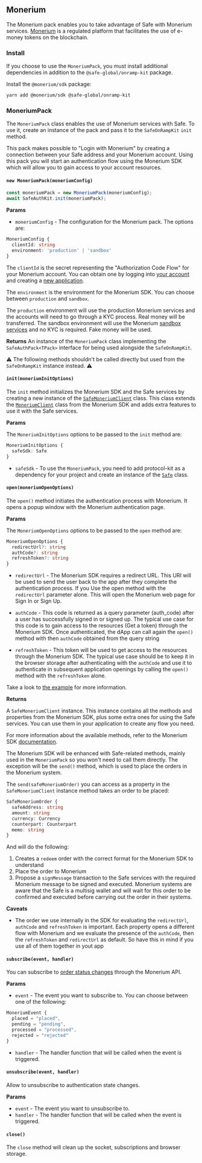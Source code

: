 ## Monerium

The Monerium pack enables you to take advantage of Safe with Monerium services. [Monerium](https://monerium.com) is a regulated platform that facilitates the use of e-money tokens on the blockchain.

### Install

If you choose to use the `MoneriumPack`, you must install additional dependencies in addition to the `@safe-global/onramp-kit` package.

Install the `@monerium/sdk` package:

```bash
yarn add @monerium/sdk @safe-global/onramp-kit
```

### MoneriumPack

The `MoneriumPack` class enables the use of Monerium services with Safe. To use it, create an instance of the pack and pass it to the `SafeOnRampKit` `init` method.

This pack makes possible to "Login with Monerium" by creating a connection between your Safe address and your Monerium account. Using this pack you will start an authentication flow using the Monerium SDK which will allow you to gain access to your account resources.

#### `new MoneriumPack(moneriumConfig)`

```typescript
const moneriumPack = new MoneriumPack(moneriumConfig);
await SafeAuthKit.init(moneriumPack);
```

**Params**

- `moneriumConfig` - The configuration for the Monerium pack. The options are:

```typescript
MoneriumConfig {
  clientId: string
  environment: 'production' | 'sandbox'
}
```

The `clientId` is the secret representing the "Authorization Code Flow" for your Monerium account. You can obtain one by logging into [your account](https://monerium.dev) and creating a [new application](https://monerium.dev/docs/getting-started/create-app).

The `environment` is the environment for the Monerium SDK. You can choose between `production` and `sandbox`.

The `production` environment will use the production Monerium services and the accounts will need to go through a KYC process. Real money will be transferred. The sandbox environment will use the Monerium [sandbox services](https://sandbox.monerium.dev) and no KYC is required. Fake money will be used.

**Returns**
An instance of the `MoneriumPack` class implementing the `SafeAuthPack<TPack>` interface for being used alongside the `SafeOnRampKit`.

⚠️ The following methods shouldn't be called directly but used from the `SafeOnRampKit` instance instead. ⚠️

#### `init(moneriumInitOptions)`

The `init` method initializes the Monerium SDK and the Safe services by creating a new instance of the [`SafeMoneriumClient`](https://github.com/safe-global/safe-core-sdk/blob/main/packages/onramp-kit/src/packs/monerium/SafeMoneriumClient.ts) class. This class extends the [`MoneriumClient`](https://github.com/monerium/sdk/blob/main/src/client.ts) class from the Monerium SDK and adds extra features to use it with the Safe services.

**Params**

The `MoneriumInitOptions` options to be passed to the `init` method are:

```typescript
MoneriumInitOptions {
  safeSdk: Safe
}
```

- `safeSdk` - To use the `MoneriumPack`, you need to add protocol-kit as a dependency for your project and create an instance of the [`Safe`](https://github.com/safe-global/safe-core-sdk/blob/main/packages/protocol-kit/src/Safe.ts) class.

#### `open(moneriumOpenOptions)`

The `open()` method initiates the authentication process with Monerium. It opens a popup window with the Monerium authentication page.

**Params**

The `MoneriumOpenOptions` options to be passed to the `open` method are:

```typescript
MoneriumOpenOptions {
  redirectUrl?: string
  authCode?: string
  refreshToken?: string
}
```

- `redirectUrl` - The Monerium SDK requires a redirect URL. This URI will be used to send the user back to the app after they complete the authentication process.
  If you Use the open method with the `redirectUrl` parameter alone. This will open the Monerium web page for Sign In or Sign Up.

- `authCode` - This code is returned as a query parameter (auth_code) after a user has successfully signed in or signed up. The typical use case for this code is to gain access to the resources (Get a token) through the Monerium SDK. Once authenticated, the dApp can call again the `open()` method with then `authCode` obtained from the query string

- `refreshToken` - This token will be used to get access to the resources through the Monerium SDK. The typical use case should be to keep it in the browser storage after authenticating with the `authCode` and use it to authenticate in subsequent application openings by calling the `open()` method with the `refreshToken` alone.

Take a look to [the example](https://github.com/safe-global/safe-core-sdk/blob/main/packages/onramp-kit/example/client) for more information.

**Returns**

A `SafeMoneriumClient` instance. This instance contains all the methods and properties from the Monerium SDK, plus some extra ones for using the Safe services. You can use them in your application to create any flow you need.

For more information about the available methods, refer to the Monerium SDK [documentation](https://monerium.github.io/sdk/).

The Monerium SDK will be enhanced with Safe-related methods, mainly used in the `MoneriumPack` so you won't need to call them directly. The exception will be the `send()` method, which is used to place the orders in the Monerium system.

The `send(safeMoneriumOrder)` you can access as a property in the `SafeMoneriumClient` instance method takes an order to be placed:

```typescript
SafeMoneriumOrder {
  safeAddress: string
  amount: string
  currency: Currency
  counterpart: Counterpart
  memo: string
}
```

And will do the following:

1. Creates a `redeem` order with the correct format for the Monerium SDK to understand
2. Place the order to Monerium
3. Propose a `signMessage` transaction to the Safe services with the required Monerium message to be signed and executed. Monerium systems are aware that the Safe is a multisig wallet and will wait for this order to be confirmed and executed before carrying out the order in their systems.

**Caveats**

- The order we use internally in the SDK for evaluating the `redirectUrl`, `authCode` and `refreshToken` is important. Each property opens a different flow with Monerium and we evaluate the presence of the `authCode`, then the `refreshToken` and `redirectUrl` as default. So have this in mind if you use all of them together in yout app

#### `subscribe(event, handler)`

You can subscribe to [order status changes](https://monerium.dev/api-docs#operation/profile-orders-notifications) through the Monerium API.

**Params**

- `event` - The event you want to subscribe to. You can choose between one of the following:

```typescript
MoneriumEvent {
  placed = "placed",
  pending = "pending",
  processed = "processed",
  rejected = "rejected"
}
```

- `handler` - The handler function that will be called when the event is triggered.

#### `unsubscribe(event, handler)`

Allow to unsubscribe to authentication state changes.

**Params**

- `event` - The event you want to unsubscribe to.
- `handler` - The handler function that will be called when the event is triggered.

#### `close()`

The `close` method will clean up the socket, subscriptions and browser storage.
